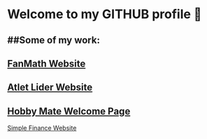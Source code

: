 # Welcome to my GITHUB profile 👋

##Some of my work:
---
[FanMath Website](https://www.fanmath.net)
---
[Atlet Lider Website](https://atlet-lider.netlify.app)
---
[Hobby Mate Welcome Page](https://hobbymate.netlify.app)
---
[Simple Finance Website](https://simple-finances.netlify.app)
